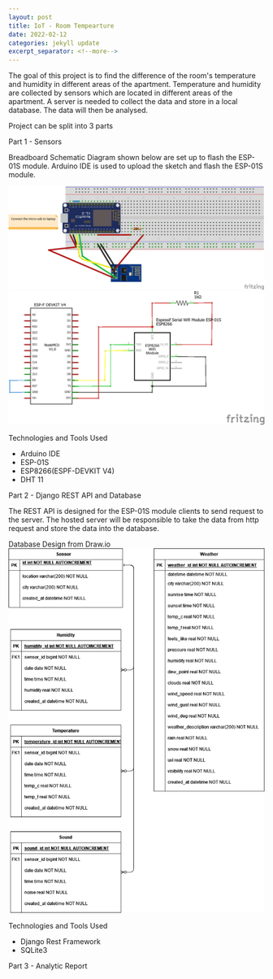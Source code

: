 ```yaml
---
layout: post
title: IoT - Room Tempearture
date: 2022-02-12
categories: jekyll update
excerpt_separator: <!--more-->
---
```


The goal of this project is to find the difference of the room's temperature and humidity in different areas of the apartment. Temperature and humidity are collected by sensors which are located in different areas of the apartment. A server is needed to collect the data and store in a local database. The data will then be analysed.

Project can be split into 3 parts

Part 1 - Sensors

Breadboard Schematic Diagram shown below are set up to flash the ESP-01S module. Arduino IDE is used to upload the sketch and flash the ESP-01S module.

![Breadboard](/assets/IoTRoomTemperature/flashing-esp01s_bb.png)
![Schematic](/assets/IoTRoomTemperature/flashing-esp01s_schem.png)

Technologies and Tools Used
- Arduino IDE
- ESP-01S
- ESP8266(ESPF-DEVKIT V4)
- DHT 11

Part 2 - Django REST API and Database

The REST API is designed for the ESP-01S module clients to send request to the server. The hosted server will be responsible to take the data from http request and store the data into the database.

Database Design from Draw.io
![database-design](/assets/IoTRoomTemperature/web-sensor-api-database-design.drawio.png)


Technologies and Tools Used
- Django Rest Framework
- SQLite3

Part 3 - Analytic Report